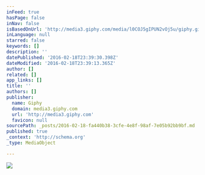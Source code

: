 ```yaml
---
inFeed: true
hasPage: false
inNav: false
isBasedOnUrl: 'http://media3.giphy.com/media/l0COJ5gIPUN2vOj5u/giphy.gif'
inLanguage: null
starred: false
keywords: []
description: ''
datePublished: '2016-02-18T23:39:30.398Z'
dateModified: '2016-02-18T23:39:13.365Z'
author: []
related: []
app_links: []
title: ''
authors: []
publisher:
  name: Giphy
  domain: media3.giphy.com
  url: 'http://media3.giphy.com'
  favicon: null
sourcePath: _posts/2016-02-18-fa440b38-3cfe-4e8f-98af-7e05b92bb9bf.md
published: true
_context: 'http://schema.org'
_type: MediaObject

---
```

<article style=""><img src="http://media3.giphy.com/media/l0COJ5gIPUN2vOj5u/giphy.gif" /></article>
